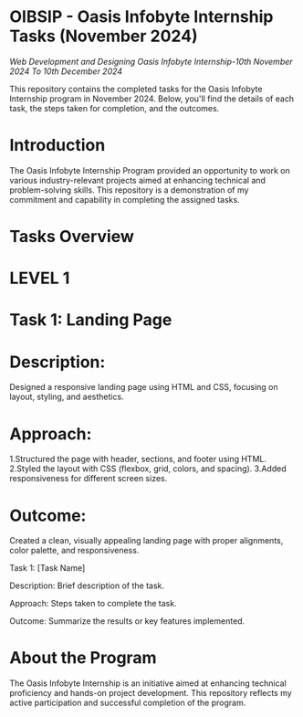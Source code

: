 # OIBSIP - Oasis Infobyte Internship Tasks (November 2024)
*Web Development and Designing Oasis Infobyte Internship-10th November 2024 To 10th December 2024*

This repository contains the completed tasks for the Oasis Infobyte Internship program in November 2024. Below, you'll find the details of each task, the steps taken for completion, and the outcomes.

# Introduction
The Oasis Infobyte Internship Program provided an opportunity to work on various industry-relevant projects aimed at enhancing technical and problem-solving skills. This repository is a demonstration of my commitment and capability in completing the assigned tasks.

# Tasks Overview
# LEVEL 1
# Task 1: Landing Page
# Description:
Designed a responsive landing page using HTML and CSS, focusing on layout, styling, and aesthetics.

# Approach:
1.Structured the page with header, sections, and footer using HTML.
2.Styled the layout with CSS (flexbox, grid, colors, and spacing).
3.Added responsiveness for different screen sizes.
# Outcome:
Created a clean, visually appealing landing page with proper alignments, color palette, and responsiveness.

Task 1: [Task Name]

Description: Brief description of the task.

Approach: Steps taken to complete the task.

Outcome: Summarize the results or key features implemented.

# About the Program

The Oasis Infobyte Internship is an initiative aimed at enhancing technical proficiency and hands-on project development. This repository reflects my active participation and successful completion of the program.



